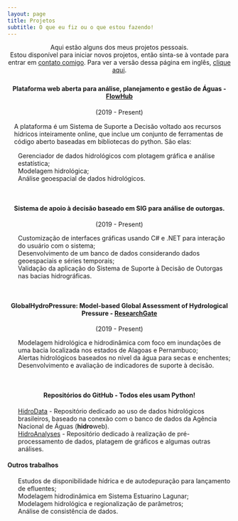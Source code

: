 ```yaml
---
layout: page
title: Projetos
subtitle: O que eu fiz ou o que estou fazendo!
---
```

<div style="text-align: center;margin-bottom: 25px">
Aqui estão alguns dos meus projetos pessoais.<br>
Estou disponível para iniciar novos projetos, então sinta-se à vontade para entrar em <a href="/sobremim">contato comigo</a>.
Para ver a versão dessa página em inglês, <a href="/about">clique aqui</a>.
</div>

<div style="text-align: center;margin-bottom: 10px">
<h4>Plataforma web aberta para análise, planejamento e gestão de Águas - <a href="http://flowhub.com.br/" target="_blank">FlowHub</a>
</h4>
<p style="margin:0px;font-size: 14px">(2019 - Present)</p>
</div>
<p style="margin:15px">A plataforma é um Sistema de Suporte a Decisão voltado aos recursos hídricos inteiramente online, que inclue um 
conjunto de ferramentas de código aberto baseadas em bibliotecas do python. São elas:</p>
<ul style="list-style: none;">
<li><i class="fa fa-table" aria-hidden="true"></i> Gerenciador de dados hidrológicos com plotagem gráfica e análise estatística;</li>
<li><i class="fa fa-cogs" aria-hidden="true"></i> Modelagem hidrológica;</li>
<li><i class="fa fa-globe"></i> Análise geoespacial de dados hidrológicos.</li>
</ul>

<div style="text-align: center;margin-bottom: 10px;margin-top: 50px">
<h4>Sistema de apoio à decisão baseado em SIG para análise de outorgas.
</h4>
<p style="margin:0px;font-size: 14px">(2019 - Present)</p>
</div>
<ul style="list-style: none;">
<li><i class="fa fa-desktop" aria-hidden="true"></i> Customização de interfaces gráficas usando C# e .NET para interação do usuário com o sistema;</li>
<li><i class="fa fa-database" aria-hidden="true"></i> Desenvolvimento de um banco de dados considerando dados geoespaciais e séries temporais;</li>
<li><i class="fa fa-tint" aria-hidden="true"></i> Validação da aplicação do Sistema de Suporte à Decisão de Outorgas nas bacias hidrográficas.</li>
</ul>

<div style="text-align: center;margin-bottom: 10px;margin-top: 50px">
<h4>GlobalHydroPressure: Model-based Global Assessment of Hydrological Pressure - <a href="https://www.researchgate.net/project/GlobalHydroPressure-Model-based-Global-Assessment-of-Hydrological-Pressure" target="_blank">ResearchGate</a>
</h4>
<p style="margin:0px;font-size: 14px">(2019 - Present)</p>
</div>
<ul style="list-style: none;">
<li><i class="fa fa-cogs" aria-hidden="true"></i> Modelagem hidrológica e hidrodinâmica com foco em inundações de uma bacia localizada nos estados de Alagoas e Pernambuco;</li>
<li><i class="fa fa-exclamation-triangle" aria-hidden="true"></i> Alertas hidrológicos baseados no nível da água para secas e enchentes;</li>
<li><i class="fa fa-file" aria-hidden="true"></i> Desenvolvimento e avaliação de indicadores de suporte à decisão.</li>
</ul>

<div style="text-align: center;margin-bottom: 10px;margin-top: 50px">
<h4>Repositórios do GitHub - Todos eles usam Python!
</h4>
</div>
<ul style="list-style: none;">
<li><i class="fa fa-folder-open" aria-hidden="true"></i> <a href="https://github.com/wallissoncarvalho/HidroData" target="_blank">HidroData</a> -
Repositório dedicado ao uso de dados hidrológicos brasileiros, baseado na conexão com o banco de dados da Agência Nacional de Águas (<b>hidro</b>web).</li>
<li><i class="fa fa-folder-open" aria-hidden="true"></i> <a href="https://github.com/wallissoncarvalho/HydroAnalyses" target="_blank">HidroAnalyses</a> -
Repositório dedicado à realização de pré-processamento de dados, platagem de gráficos e algumas outras análises.</li>
</ul>

#### Outros trabalhos
<ul style="list-style: none;">
<li><i class="fa fa-check" aria-hidden="true"></i> Estudos de disponibilidade hídrica e de autodepuração para lançamento de efluentes;</li>
<li><i class="fa fa-check" aria-hidden="true"></i> Modelagem hidrodinâmica em Sistema Estuarino Lagunar;</li>
<li><i class="fa fa-check" aria-hidden="true"></i> Modelagem hidrológica e regionalização de parâmetros;</li>
<li><i class="fa fa-check" aria-hidden="true"></i> Análise de consistência de dados.</li>
</ul>
